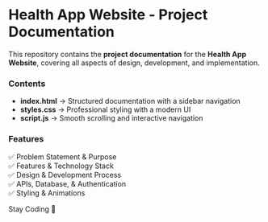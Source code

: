# **Health App Website - Project Documentation**  

This repository contains the **project documentation** for the **Health App Website**, covering all aspects of design, development, and implementation.  

### **Contents**  
- **index.html** → Structured documentation with a sidebar navigation  
- **styles.css** → Professional styling with a modern UI  
- **script.js** → Smooth scrolling and interactive navigation  

### **Features**  
✅ Problem Statement & Purpose  
✅ Features & Technology Stack  
✅ Design & Development Process  
✅ APIs, Database, & Authentication  
✅ Styling & Animations  

Stay Coding 💖
